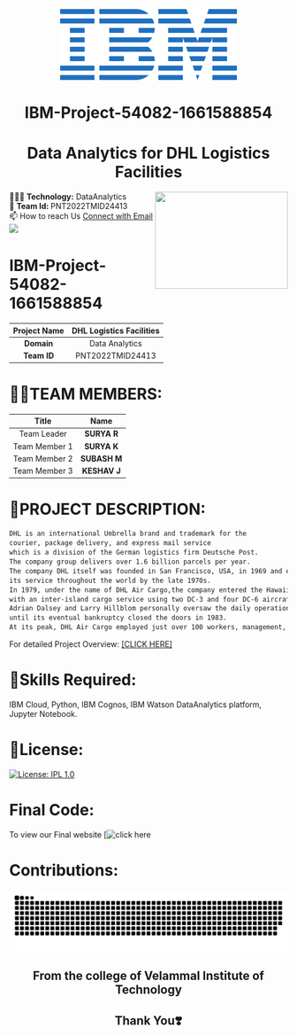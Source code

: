 <div align="center">
<a href="https://github.com/othneildrew/Best-README-Template">
<img src="https://github.com/SuryaR-25/ReadMe-Temp/blob/master/images/IBM_logo.svg.png" alt="Logo" width="320" height="128" >
</a>
 
# IBM-Project-54082-1661588854
# Data Analytics for DHL Logistics Facilities
<img src="https://cdn.dribbble.com/users/2929464/screenshots/5732611/media/9e4c99f2dccc3103c274715ac928490f.gif" align="right" width="240" height="175"/>
</div>

👨🏻‍💻 <b>Technology:</b> DataAnalytics <br>
📱  <b>Team Id: </b>PNT2022TMID24413 <br>
📫 How to reach Us <a href = "mailto: suryarsrm@gmail.com">Connect with Email</a><br>
![](https://komarev.com/ghpvc/?username=IBM-Project-54082-1661588854&label=PROFILE+VIEWS) 
# IBM-Project-54082-1661588854

|      **Project Name**     | DHL Logistics Facilities |
|:---------------------:|:------------------------------:|
|         **Domain**        |  Data Analytics |
|        **Team ID**        |  PNT2022TMID24413 |

# 👩‍👦TEAM MEMBERS:
|   **Title**   |      **Name**     |
|:-----------:|:-----------------:|
| Team Leader   |    **SURYA R**   |
| Team Member 1 |    **SURYA K**  |
| Team Member 2 |   **SUBASH M**  |
| Team Member 3 |   **KESHAV J** |

# **📜PROJECT DESCRIPTION:**
```html
DHL is an international Umbrella brand and trademark for the 
courier, package delivery, and express mail service 
which is a division of the German logistics firm Deutsche Post.
The company group delivers over 1.6 billion parcels per year.
The company DHL itself was founded in San Francisco, USA, in 1969 and expanded 
its service throughout the world by the late 1970s. 
In 1979, under the name of DHL Air Cargo,the company entered the Hawaiian Islands 
with an inter-island cargo service using two DC-3 and four DC-6 aircraft.
Adrian Dalsey and Larry Hillblom personally oversaw the daily operations
until its eventual bankruptcy closed the doors in 1983. 
At its peak, DHL Air Cargo employed just over 100 workers, management, and pilots.
```
For detailed Project Overview: [[CLICK HERE]](https://drive.google.com/file/d/1H4D3L1QbcOKLXcXVlIKrOh3yMdUFyRcQ/view?usp=sharing)


# **🎯Skills Required:**
IBM Cloud, Python, IBM Cognos, IBM Watson DataAnalytics platform, Jupyter Notebook.

# 🔑License:
[![License: IPL 1.0](https://img.shields.io/badge/License-IPL_1.0-blue.svg)](https://github.com/IBM-EPBL/IBM-Project-54082-1661588854/blob/main/LICENSE)

# Final Code:
To view our Final website [![click here](https://github.com/IBM-EPBL/IBM-Project-54082-1661588854/tree/main/FINAL%20DELIVERABLES/FINAL%20CODE)
# Contributions:
![Snake animation](https://github.com/SuryaR-25/Snake/blob/main/profile-output/github-contribution-grid-snake.svg)

<div align="center">
<h2>From the college of Velammal Institute of Technology<br></h2>
             <h2>Thank You❣️</h2>
             </div>
